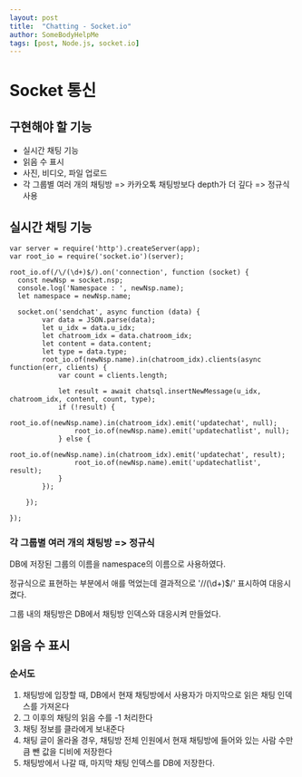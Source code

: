 ```yaml
---
layout: post
title:  "Chatting - Socket.io"
author: SomeBodyHelpMe
tags: [post, Node.js, socket.io]
---
```

# Socket 통신

## 구현해야 할 기능

* 실시간 채팅 기능
* 읽음 수 표시
* 사진, 비디오, 파일 업로드
* 각 그룹별 여러 개의 채팅방 => 카카오톡 채팅방보다 depth가 더 깊다 => 정규식 사용



## 실시간 채팅 기능

```
var server = require('http').createServer(app);
var root_io = require('socket.io')(server);

root_io.of(/\/(\d+)$/).on('connection', function (socket) {
  const newNsp = socket.nsp;
  console.log('Namespace : ', newNsp.name);
  let namespace = newNsp.name;
  
  socket.on('sendchat', async function (data) {
		var data = JSON.parse(data);
		let u_idx = data.u_idx;
		let chatroom_idx = data.chatroom_idx;
		let content = data.content;
		let type = data.type;
		root_io.of(newNsp.name).in(chatroom_idx).clients(async function(err, clients) {
			var count = clients.length;
			
			let result = await chatsql.insertNewMessage(u_idx, chatroom_idx, content, count, type);
			if (!result) {
				root_io.of(newNsp.name).in(chatroom_idx).emit('updatechat', null);
				root_io.of(newNsp.name).emit('updatechatlist', null);
			} else {
				root_io.of(newNsp.name).in(chatroom_idx).emit('updatechat', result);
				root_io.of(newNsp.name).emit('updatechatlist', result);
			}
		});
		
	});
  
});
```

### 각 그룹별 여러 개의 채팅방 => 정규식

DB에 저장된 그룹의 이름을 namespace의 이름으로 사용하였다. 

정규식으로 표현하는 부분에서 애를 먹었는데 결과적으로 '/\/(\d+)$/' 표시하여 대응시켰다.

그룹 내의 채팅방은 DB에서 채팅방 인덱스와 대응시켜 만들었다. 





## 읽음 수 표시

### 순서도

1. 채팅방에 입장할 때, DB에서 현재 채팅방에서 사용자가 마지막으로 읽은 채팅 인덱스를 가져온다
2. 그 이후의 채팅의 읽음 수를 -1 처리한다
3. 채팅 정보를 클라에게 보내준다
4. 채팅 글이 올라올 경우, 채팅방 전체 인원에서 현재 채팅방에 들어와 있는 사람 수만큼 뺀 값을 디비에 저장한다
5. 채팅방에서 나갈 때, 마지막 채팅 인덱스를 DB에 저장한다.







